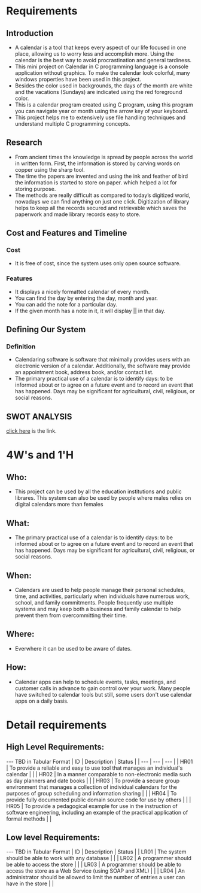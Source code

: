 
# Requirements

## Introduction
* A calendar is a tool that keeps every aspect of our life focused in one place, allowing us to worry less and accomplish more. Using the calendar is the best way to avoid procrastination and general tardiness. 
* This mini project on Calendar in C programming language is a console application without graphics. To make the calendar look colorful, many windows properties have been used in this project. 
* Besides the color used in backgrounds, the days of the month are white and the vacations (Sundays) are indicated using the red foreground color.
* This is a calendar program created using C program, using this program you can navigate year or month using the arrow key of your keyboard.
* This project helps me to extensively use file handling techniques and understand multiple C programming concepts.
## Research
* From ancient times the knowledge is spread by people across the world in written form. First, the information is stored by carving words on copper using the sharp tool.
* The time the papers are invented and using the ink and feather of bird the information is started to store on paper. which helped a lot for storing purpose.
* The methods are really difficult as compared to today’s digitized world, nowadays we can find anything on just one click. Digitization of library helps to keep all the records secured and retrievable which saves the paperwork and made library records easy to store.
## Cost and Features and Timeline
### Cost
* It is free of cost, since the system uses only open source software.
### Features
* It displays a nicely formatted calendar of every month.
* You can find the day by entering the day, month and year.
* You can add the note for a particular day.
* If the given month has a note in it, it will display || in that day.
## Defining Our System
### Definition
* Calendaring software is software that minimally provides users with an electronic version of a calendar. Additionally, the software may provide an appointment book, address book, and/or contact list.
* The primary practical use of a calendar is to identify days: to be informed about or to agree on a future event and to record an event that has happened. Days may be significant for agricultural, civil, religious, or social reasons.
## SWOT ANALYSIS
[click here](https://github.com/meghasgowda99/calendar_application_302301/blob/main/1_Requirements/SWOT%20Analysis.png) is the link.
# 4W's and 1'H
## Who:
* This project can be used by all the education institutions and public librares. This system can also be used by people where males relies on digital calendars more than females
## What:
* The primary practical use of a calendar is to identify days: to be informed about or to agree on a future event and to record an event that has happened. Days may be significant for agricultural, civil, religious, or social reasons.
## When:
* Calendars are used to help people manage their personal schedules, time, and activities, particularly when individuals have numerous work, school, and family commitments. People frequently use multiple systems and may keep both a business and family calendar to help prevent them from overcommitting their time.
## Where:
* Everwhere it can be used to be aware of dates.
## How:
* Calendar apps can help to schedule events, tasks, meetings, and customer calls in advance to gain control over your work. Many people have switched to calendar tools but still, some users don't use calendar apps on a daily basis. 
# Detail requirements

## High Level Requirements:
--- TBD in Tabular Format 
| ID | Description | Status |
| --- | --- | --- |
| HR01 | To provide a reliable and easy to use tool that manages an individual's calendar | |
| HR02 | In a manner comparable to non-electronic media such as day planners and date books | |
| HR03 | To provide a secure group environment that manages a collection of individual calendars for the purposes of group scheduling and information sharing | |
| HR04 | To provide fully documented public domain source code for use by others | |
| HR05 | To provide a pedagogical example for use in the instruction of software engineering, including an example of the practical application of formal methods | |

##  Low level Requirements:
--- TBD in Tabular Format 
| ID | Description | Status |
| LR01 | The system should be able to work with any database | |
| LR02 | A programmer should be able to access the store | |
| LR03 | A programmer should be able to access the store as a Web Service (using SOAP and XML) | |
| LR04 | An administrator should be allowed to limit the number of entries a user can have in the store | |
